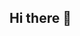 ## Hi there 👋

<!--



🙋‍♀️ Helium Studios Inc. is a minecraft-modding & web studio created in January 30, 2022. 
🌈 Contribution guidelines - See [here](https://vitraclient.ml/docs)
👩‍💻 Useful resources - Our docs of HeliumWeb & Helium are [here](https://vitraclient.ml/docs)
🍿 Fun facts - Helium's first version was created on February 24, 2021

-->
